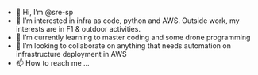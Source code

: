 - 👋 Hi, I’m @sre-sp
- 👀 I’m interested in infra as code, python and AWS. Outside work, my interests are in F1 & outdoor activities.
- 🌱 I’m currently learning to master coding and some drone programming
- 💞️ I’m looking to collaborate on anything that needs automation on infrastructure deployment in AWS
- 📫 How to reach me ...

<!---
sre-sp/sre-sp is a ✨ special ✨ repository because its `README.md` (this file) appears on your GitHub profile.
You can click the Preview link to take a look at your changes.
--->

